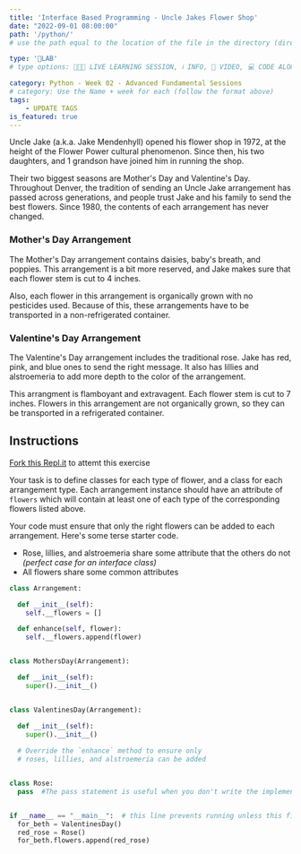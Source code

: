 ```yaml
---
title: 'Interface Based Programming - Uncle Jakes Flower Shop'
date: "2022-09-01 08:00:00"
path: '/python/'
# use the path equal to the location of the file in the directory (directory structure)

type: '🥼LAB'
# type options: 👩🏽‍🏫 LIVE LEARNING SESSION, ℹ️ INFO, 🎥 VIDEO, 💻 CODE ALONG, 🥼LAB, ↩️ REVIEW/NOTES, 👥 GROUP LEARNING, 👷🏼‍♂️ GROUP PROJECT, 🧠 ASSESSMENT, 📝 ASSIGNMENT

category: Python - Week 02 - Advanced Fundamental Sessions
# category: Use the Name + week for each (follow the format above)
tags:
    - UPDATE TAGS
is_featured: true
---
```

Uncle Jake (a.k.a. Jake Mendenhyll) opened his flower shop in 1972, at the height of the Flower Power cultural phenomenon. Since then, his two daughters, and 1 grandson have joined him in running the shop.

Their two biggest seasons are Mother's Day and Valentine's Day. Throughout Denver, the tradition of sending an Uncle Jake arrangement has passed across generations, and people trust Jake and his family to send the best flowers. Since 1980, the contents of each arrangement has never changed.

### Mother's Day Arrangement

The Mother's Day arrangement contains daisies, baby's breath, and poppies. This arrangement is a bit more reserved, and Jake makes sure that each flower stem is cut to 4 inches.

Also, each flower in this arrangement is organically grown with no pesticides used. Because of this, these arrangements have to be transported in a non-refrigerated container.

### Valentine's Day Arrangement

The Valentine's Day arrangement includes the traditional rose. Jake has red, pink, and blue ones to send the right message. It also has lillies and alstroemeria to add more depth to the color of the arrangement.

This arrangment is flamboyant and extravagent. Each flower stem is cut to 7 inches. Flowers in this arrangement are not organically grown, so they can be transported in a refrigerated container.

## Instructions

<a href="https://replit.com/@callmedrt/Uncle-Jakes-Flower-Shop-Python#main.py" target="_blank">Fork this Repl.it</a> to attemt this exercise

Your task is to define classes for each type of flower, and a class for each arrangement type. Each arrangement instance should have an attribute of `flowers` which will contain at least one of each type of the corresponding flowers listed above.

Your code must ensure that only the right flowers can be added to each arrangement. Here's some terse starter code.

* Rose, lillies, and alstroemeria share some attribute that the others do not _(perfect case for an interface class)_
* All flowers share some common attributes

```py
class Arrangement:

  def __init__(self):
    self.__flowers = []

  def enhance(self, flower):
    self.__flowers.append(flower)


class MothersDay(Arrangement):

  def __init__(self):
    super().__init__()


class ValentinesDay(Arrangement):

  def __init__(self):
    super().__init__()
    
  # Override the `enhance` method to ensure only
  # roses, lillies, and alstroemeria can be added


class Rose:
  pass  #The pass statement is useful when you don't write the implementation of a function but you want to implement it in the future.


if __name__ == "__main__":  # this line prevents running unless this file is run directly
  for_beth = ValentinesDay()
  red_rose = Rose()
  for_beth.flowers.append(red_rose)
```
